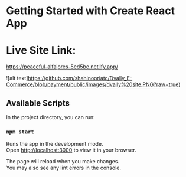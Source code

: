 # Getting Started with Create React App
# Live Site Link:
https://peaceful-alfajores-5ed5be.netlify.app/

![alt text]https://github.com/shahinooriatc/Dvally_E-Commerce/blob/payment/public/images/dvally%20site.PNG?raw=true)
## Available Scripts

In the project directory, you can run:

### `npm start`

Runs the app in the development mode.\
Open [http://localhost:3000](http://localhost:3000) to view it in your browser.

The page will reload when you make changes.\
You may also see any lint errors in the console.
